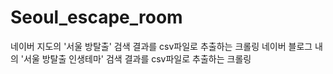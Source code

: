 # Seoul_escape_room

네이버 지도의 '서울 방탈출' 검색 결과를 csv파일로 추출하는 크롤링
네이버 블로그 내의 '서울 방탈출 인생테마' 검색 결과를 csv파일로 추출하는 크롤링
